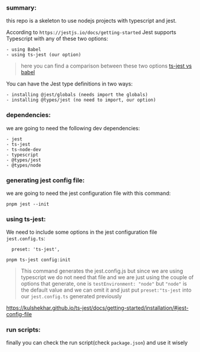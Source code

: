 ### summary:

this repo is a skeleton to use nodejs projects with typescript and jest.

According to `https://jestjs.io/docs/getting-started` Jest supports Typescript with any of these two options:

    - using Babel
    - using ts-jest (our option)

> here you can find a comparison between these two options [ts-jest vs babel](https://kulshekhar.github.io/ts-jest/docs/babel7-or-ts/)

You can have the Jest type definitions in two ways:

    - installing @jest/globals (needs import the globals)
    - installing @types/jest (no need to import, our option)

### dependencies:

we are going to need the following dev dependencies:

    - jest
    - ts-jest
    - ts-node-dev
    - typescript
    - @types/jest
    - @types/node

### generating jest config file:

we are going to need the jest configuration file with this command:

```
pnpm jest --init
```

### using ts-jest:

We need to include some options in the jest configuration file `jest.config.ts`:

```
  preset: 'ts-jest',
```

`pnpm ts-jest config:init`

> This command generates the jest.config.js but since we are using typescript we do not need that file and we are just using the couple of options that generate, one is `testEnvironment: "node"` but `"node"` is the default value and we can omit it and just put `preset:"ts-jest` into our `jest.config.ts` generated previously

https://kulshekhar.github.io/ts-jest/docs/getting-started/installation/#jest-config-file

### run scripts:

finally you can check the run script(check `package.json`) and use it wisely
